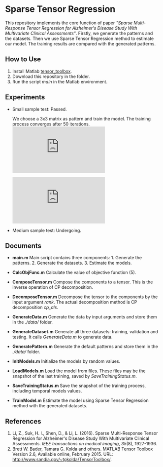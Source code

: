 # Sparse Tensor Regression

This repository implements the core function of paper *"Sparse Multi-Response Tensor Regression for Alzheimer's Disease Study With Multivariate Clinical Assessments"*. Firstly, we generate the patterns and the datasets. Then we use Sparse Tensor Regression method to estimate our model. The training results are compared with the generated patterns.

## How to Use

1. Install Matlab [tensor_toolbox](http://www.sandia.gov/~tgkolda/TensorToolbox/index-2.6.html).
2. Download this repository in the folder.
3. Run the script *main* in the Matlab environment.

## Experiments

- Small sample test: Passed.

  We choose a 3x3 matrix as pattern and train the model. The training process converges after 50 iterations.
  ![equation](http://latex.codecogs.com/gif.latex?Generated%20Pattern%3D%5Cbegin%7Bbmatrix%7D%200%20%26%200%20%26%200%5C%5C%200%20%26%200%20%26%201%5C%5C%200%20%26%201%20%26%200%20%5Cend%7Bbmatrix%7D)
  
  ![equation](http://latex.codecogs.com/gif.latex?Estimated%20Pattern%20%3D%20%5Cbegin%7Bbmatrix%7D%20-0.003%20%26%200.001%20%26%200.012%20%5C%5C%200.012%20%26%200.130%20%26%200.897%20%5C%5C%20-0.008%20%26%200.922%20%26%200.087%20%5C%5C%20%5Cend%7Bbmatrix%7D)

- Medium sample test: Undergoing.

## Documents

- **main.m** Main script contains three components: 1. Generate the patterns. 2. Generate the datasets. 3. Estimate the  models.

- **CalcObjFunc.m** Calculate the value of objective function (5).
- **ComposeTensor.m** Compose the components to a tensor. This is the inverse operation of CP decomposition.
- **DecomposeTensor.m** Decompose the tensor to the components by the input argument *rank*. The actual decomposition method is CP decomposition *cp_als*.
- **GenerateData.m** Generate the data by input arguments and store them in the *./data/* folder.
- **GenerateDataset.m** Generate all three datasets: training, validation and testing. It calls *GenerateData.m* to generate data.
- **GeneratePattern.m** Generate the default patterns and store them in the *./data/* folder.
- **InitModels.m** Initialize the models by random values.
- **LoadModels.m** Load the model from files. These files may be the snapshot of the last training, saved by *SaveTrainingStatus.m*.
- **SaveTrainingStatus.m** Save the snapshot of the training process, including temporal models values.
- **TrainModel.m** Estimate the model using Sparse Tensor Regression method  with the generated datasets.

## References

1. Li, Z., Suk, H. I., Shen, D., & Li, L. (2016). Sparse Multi-Response Tensor Regression for Alzheimer's Disease Study With Multivariate Clinical Assessments. *IEEE transactions on medical imaging*, *35*(8), 1927-1936.
2. Brett W. Bader, Tamara G. Kolda and others. MATLAB Tensor Toolbox Version 2.6, Available online, February 2015. URL: http://www.sandia.gov/~tgkolda/TensorToolbox/. 






